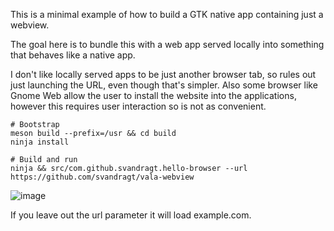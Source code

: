 This is a minimal example of how to build a GTK native app containing just a webview.

The goal here is to bundle this with a web app served locally into something that behaves like a native app.

I don't like locally served apps to be just another browser tab, so rules out just launching the URL, even though that's simpler.
Also some browser like Gnome Web allow the user to install the website into the applications, however this requires user interaction so is not as convenient.

```shell
# Bootstrap
meson build --prefix=/usr && cd build
ninja install

# Build and run
ninja && src/com.github.svandragt.hello-browser --url https://github.com/svandragt/vala-webview
```
![image](https://github.com/svandragt/vala-webview/assets/594871/ad18e3c6-de18-4c74-9965-af2ce1172491)


If you leave out the url parameter it will load example.com.
